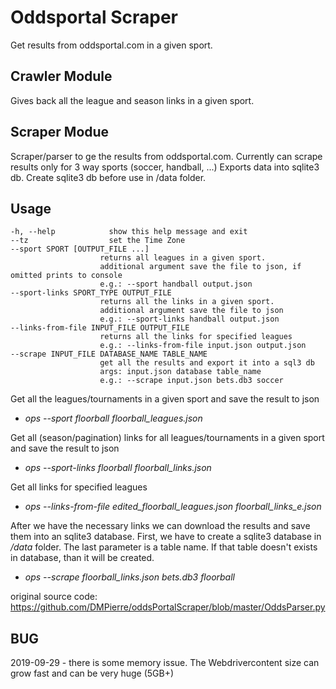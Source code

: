 # Oddsportal Scraper

Get results from oddsportal.com in a given sport.


## Crawler Module
Gives back all the league and season links in a given sport.

## Scraper Modue
Scraper/parser to ge the results from oddsportal.com. Currently can scrape results only for 3 way sports (soccer, handball, ...)
Exports data into sqlite3 db.
Create sqlite3 db before use in /data folder.

## Usage

    -h, --help            show this help message and exit
    --tz                  set the Time Zone
    --sport SPORT [OUTPUT_FILE ...]
                        returns all leagues in a given sport. 
                        additional argument save the file to json, if omitted prints to console 
                        e.g.: --sport handball output.json
    --sport-links SPORT_TYPE OUTPUT_FILE
                        returns all the links in a given sport. 
                        additional argument save the file to json 
                        e.g.: --sport-links handball output.json
    --links-from-file INPUT_FILE OUTPUT_FILE
                        returns all the links for specified leagues 
                        e.g.: --links-from-file input.json output.json
    --scrape INPUT_FILE DATABASE_NAME TABLE_NAME
                        get all the results and export it into a sql3 db 
                        args: input.json database table_name 
                        e.g.: --scrape input.json bets.db3 soccer

Get all the leagues/tournaments in a given sport and save the result to json
- *ops --sport floorball floorball_leagues.json*

Get all (season/pagination) links for all leagues/tournaments in a given sport and save the result to json
- *ops --sport-links floorball floorball_links.json*

Get all links for specified leagues
 - *ops --links-from-file edited_floorball_leagues.json floorball_links_e.json*

After we have the necessary links we can download the results and save them into an sqlite3 database. First, we have to create a sqlite3 database in */data* folder. The last parameter is a table name. If that table doesn't exists in database, than it will be created.

- *ops --scrape floorball_links.json bets.db3 floorball*

original source code: https://github.com/DMPierre/oddsPortalScraper/blob/master/OddsParser.py

## BUG
2019-09-29 - there is some memory issue. The Webdrivercontent size can grow fast and can be very huge (5GB+)

